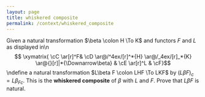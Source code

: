 ```yaml
---
layout: page
title: whiskered composite
permalink: /context/whiskered_composite
---
```

Given a natural transformation $\beta \colon H \To K$ and functors $F$ and $L$ as displayed in\n$$ \xymatrix{ \cC \ar[r]^F&  \cD \ar@/^4ex/[r]^*{H} \ar@/_4ex/[r]_*{K} \ar@{}[r]|*{\Downarrow\beta} & \cE \ar[r]^L & \cF}$$\ndefine a natural transformation $L\beta F \colon LHF \To LKF$ by $(L \beta F)_c = L \beta_{Fc}$. This is the **whiskered composite** of $\beta$ with $L$ and $F$. Prove that $L\beta F$ is natural.
